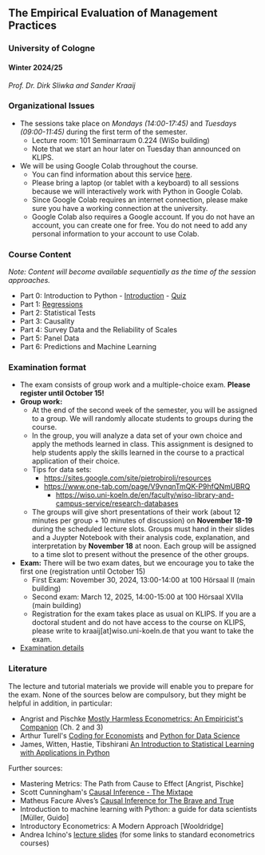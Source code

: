 ## The Empirical Evaluation of Management Practices

### University of Cologne

#### Winter 2024/25

_Prof. Dr. Dirk Sliwka and Sander Kraaij_

### Organizational Issues

- The sessions take place on _Mondays (14:00-17:45)_ and _Tuesdays (09:00-11:45)_ during the first term of the semester.
   	- Lecture room: 101 Seminarraum 0.224 (WiSo building)
	- Note that we start an hour later on Tuesday than announced on KLIPS.
- We will be using Google Colab throughout the course.
	- You can find information about this service [here](https://colab.research.google.com/).
	- Please bring a laptop (or tablet with a keyboard) to all sessions because we will interactively work with Python in Google Colab.
	- Since Google Colab requires an internet connection, please make sure you have a working connection at the university.
	- Google Colab also requires a Google account. If you do not have an account, you can create one for free. You do not need to add any personal information to your account to use Colab.


### Course Content

_Note: Content will become available sequentially as the time of the session approaches._

- Part 0: Introduction to Python - [Introduction](https://colab.research.google.com/drive/1sFPxjDqc2m3YoLxIpjIraOP3hbTxueqf?usp=sharing) - [Quiz](https://colab.research.google.com/drive/1XBnqIWlDqapd9b5NnKvJ6F9jnwVvwOwb?usp=sharing)
- Part 1: [Regressions](./Lectures/Eval2024_1.pdf) 
- Part 2: Statistical Tests
- Part 3: Causality
- Part 4: Survey Data and the Reliability of Scales
- Part 5: Panel Data
- Part 6: Predictions and Machine Learning

### Examination format
- The exam consists of group work and a multiple-choice exam. **Please register until October 15!**
- **Group work:**
  - At the end of the second week of the semester, you will be assigned to a group. We will randomly allocate students to groups during the course. 
  - In the group, you will analyze a data set of your own choice and apply the methods learned in class. This assignment is designed to help students apply the skills learned in the course to a practical application of their choice.
  - Tips for data sets:
  	- https://sites.google.com/site/pietrobiroli/resources
   	- https://www.one-tab.com/page/V9ynqnTmQK-P9hfQNmUBRQ
    	- https://wiso.uni-koeln.de/en/faculty/wiso-library-and-campus-service/research-databases
  - The groups will give short presentations of their work (about 12 minutes per group + 10 minutes of discussion) on **November 18-19** during the scheduled lecture slots. Groups must hand in their slides and a Juypter Notebook with their analysis code, explanation, and interpretation by **November 18** at noon. Each group will be assigned to a time slot to present without the presence of the other groups.
- **Exam:** There will be two exam dates, but we encourage you to take the first one (registration until October 15)
  - First Exam: November 30, 2024, 13:00-14:00 at 100 Hörsaal II (main building)
  - Second exam: March 12, 2025, 14:00-15:00 at 100 Hörsaal XVIIa (main building)
  - Registration for the exam takes place as usual on KLIPS. If you are a doctoral student and do not have access to the course on KLIPS, please write to kraaij[at]wiso.uni-koeln.de that you want to take the exam.
- [Examination details](./Lectures/exam_information_2024.pdf)  


### Literature
The lecture and tutorial materials we provide will enable you to prepare for the exam. None of the sources below are compulsory, but they might be helpful in addition, in particular:
  - Angrist and Pischke [Mostly Harmless Econometrics: An Empiricist's Companion](https://press.princeton.edu/books/ebook/9781400829828/mostly-harmless-econometrics) (Ch. 2 and 3)
  - Arthur Turell's [Coding for Economists](https://aeturrell.github.io/coding-for-economists/intro.html) and [Python for Data Science](https://aeturrell.github.io/python4DS/welcome.html)
  - James, Witten, Hastie, Tibshirani [An Introduction to Statistical Learning with Applications in Python](https://hastie.su.domains/ISLP/ISLP_website.pdf.download.html)	
 
Further sources:  
  - Mastering Metrics: The Path from Cause to Effect [Angrist, Pischke]
  - Scott Cunningham's [Causal Inference - The Mixtape](https://mixtape.scunning.com/)
  - Matheus Facure Alves’s [Causal Inference for The Brave and True](https://matheusfacure.github.io/python-causality-handbook/landing-page.html)
  - Introduction to machine learning with Python: a guide for data scientists [Müller, Guido]
  - Introductory Econometrics: A Modern Approach [Wooldridge]
  - Andrea Ichino's [lecture slides](http://www.andreaichino.it/teaching_material.html) (for some links to standard econometrics courses)
